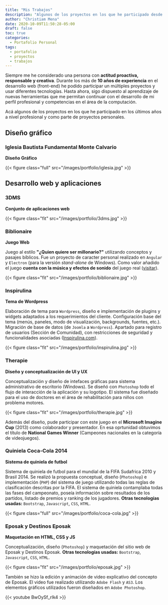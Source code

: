 ```yaml
---
title: "Mis Trabajos"
description: "Algunos de los proyectos en los que he participado desde hace algunos años."
author: "Christiam Mena"
date: 2020-10-09T11:50:28-05:00
draft: false
toc: true
categories:
  - Portafolio Personal
tags:
  - portafolio
  - proyectos
  - trabajos
---
```


Siempre me he considerado una persona con **actitud proactiva, responsable y creativa**. Durante los más de **10 años de experiencia** en el desarrollo web (front-end) he podido participar un múltiples proyectos y usar diferentes tecnologías. Hasta ahora, sigo dispuesto al aprendizaje de nuevas herramientas que me permitan continuar con el desarrollo de mi perfil profesional y competencias en el área de la computación.

Acá algunos de los proyectos en los que he participado en los últimos años a nivel profesional y como parte de proyectos personales.

## Diseño gráfico

### Iglesia Bautista Fundamental Monte Calvario
**Diseño Gráfico**

{{< figure class="full" src="/images/portfolio/iglesia.jpg" >}}

## Desarrollo web y aplicaciones

### 3DMS
**Conjunto de aplicaciones web**

{{< figure class="fit" src="/images/portfolio/3dms.jpg" >}}

### Biblionaire
**Juego Web**

Juego al estilo **"¿Quien quiere ser millonario?"** utilizando conceptos y pasajes bíblicos. Fue un proyecto de caracter personal realizado en ``Angular`` y ``Electron`` (para la versión _stand-alone_ de Windows). Como valor añadido el juego **cuenta con la música y efectos de sonido** del juego real ([visitar](https://biblionaire.vercel.app/ )).

{{< figure class="fit" src="/images/portfolio/biblionaire.jpg" >}}

### Inspirulina
**Tema de Wordpress**

Elaboración de tema para ``Wordpress``, diseño e implementación de plugins y widgets adaptados a los requerimientos del cliente. Configuración base del tema (menús, paneles, modo de visualización, backgrounds, fuentes, etc.). Migración de base de datos (de ``Joomla`` a ``Wordpress``). Apartado para registro de usuarios (Sección de Comunidad), con restricciones de seguridad y funcionalidades asociadas ([Inspirulina.com](https://www.inspirulina.com/ )).

{{< figure class="fit" src="/images/portfolio/inspirulina.jpg" >}}

### Therapie
**Diseño y conceptualización de UI y UX**

Conceptualización y diseño de intefaces gráficas para sistema administrativo de escritorio (Windows). Se diseñó con ``Photoshop`` todo el flujo de interacción de la aplicación y su logotipo. El sistema fue diseñado para el uso de doctores en el área de rehabilitación para niños con problema motores.

{{< figure class="fit" src="/images/portfolio/therapie.jpg" >}}

Además del diseño, pude participar con este juego en el **Microsoft Imagine Cup** (2013) como colaborador y presentador. En esa oprtunidad obtuvimos el título de **National Games Winner** (Campeones nacionales en la categoría de videojuegos).


<!-- ### Widget 101
**Tema de Wordpress**

Conceptualización, diseño e implementación de tema para Wordpress. Diseño e implementación de plugins y widgets. Configuración base del tema. -->

### Quiniela Coca-Cola 2014
**Sistema de quiniela de futbol**

Sistema de quiniela de futbol para el mundial de la FIFA Sudafrica 2010 y Brasil 2014. Se realizó la propuesta conceptual, diseño (``Photoshop``) e implementación (``PHP``) del sistema de juego utilizando todas las reglas de clasificación descritas por la FIFA. El sistema de quiniela contamplaba todas las fases del campeonato, poseía información sobre resultados de los partidos, listado de premios y ranking de los jugadores. **Otras tecnologías usadas:** ``Bootstrap``, ``Javascript``, ``CSS``, ``HTML``.

{{< figure class="full" src="/images/portfolio/coca-cola.jpg" >}}

### Eposak y Destinos Eposak
**Maquetación en HTML, CSS y JS**

Conceptualización, diseño (``Photoshop``) y maquetación del sitio web de Eposak y Destinos Eposak. **Otras tecnologías usadas:** ``Bootstrap``, ``Javascript``, ``CSS``, ``HTML``.

{{< figure class="fit" src="/images/portfolio/eposak.jpg" >}}

También se hizo la edición y animación de video explicativo del concepto de Eposak. El video fue realizado utilizando ``Adobe Flash`` y ``AS3``. Los elementos gráficos utilizados fueron diseñados en ``Adobe Photoshop``.

{{< youtube BwOySf_rIk4 >}}
